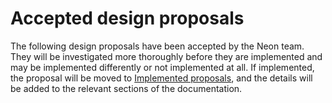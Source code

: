 # Accepted design proposals

The following design proposals have been accepted by the Neon team. They will be investigated more thoroughly before they are implemented and may be implemented differently or not implemented at all. If implemented, the proposal will be moved to [Implemented proposals](https://docs.neon-labs.org/docs/design_proposals/implemented/implemented_proposals), and the details will be added to the relevant sections of the documentation.

